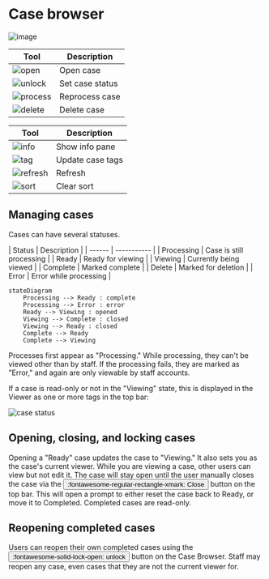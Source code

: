 # Case browser

![image](site:images/case_browser.png)

<div class="grid" markdown>

| Tool        | Description                          |
| ----------- | ------------------------------------ |
| ![open](site:images/toolbar/open.png)       | Open case |
| ![unlock](site:images/toolbar/unlock.png)   | Set case status |
| ![process](site:images/toolbar/process.png) | Reprocess case |
| ![delete](site:images/toolbar/delete.png)   | Delete case |

| Tool        | Description                          |
| ----------- | ------------------------------------ |
| ![info](site:images/toolbar/info.png)       | Show info pane |
| ![tag](site:images/toolbar/tag.png)         | Update case tags |
| ![refresh](site:images/toolbar/refresh.png)   | Refresh |
| ![sort](site:images/toolbar/sort.png)       | Clear sort |
</div>

## Managing cases
Cases can have several statuses. 

<div class="grid" markdown>
| Status | Description |
| ------ | ----------- |
| Processing | Case is still processing |
| Ready | Ready for viewing |
| Viewing | Currently being viewed |
| Complete | Marked complete |
| Delete | Marked for deletion |
| Error | Error while processing |


``` mermaid
stateDiagram
    Processing --> Ready : complete
    Processing --> Error : error
    Ready --> Viewing : opened
    Viewing --> Complete : closed
    Viewing --> Ready : closed
    Complete --> Ready
    Complete --> Viewing
```
</div>

Processes first appear as "Processing." While processing, they can't be viewed other than by staff. If the processing fails, they are marked as "Error," and again are only viewable by staff accounts.

If a case is read-only or not in the "Viewing" state, this is displayed in the Viewer as one or more tags in the top bar:

![case status](site:images/case-status-tags.png)

## Opening, closing, and locking cases

Opening a "Ready" case updates the case to "Viewing." It also sets you as the case's current viewer. While you are viewing a case, other users can view but not edit it. The case will stay open until the user manually closes the case via the <button>:fontawesome-regular-rectangle-xmark: Close</button> button on the top bar. This will open a prompt to either reset the case back to Ready, or move it to Completed. Completed cases are read-only.

## Reopening completed cases

Users can reopen their own completed cases using the <button>:fontawesome-solid-lock-open: unlock</button> button on the Case Browser. Staff may reopen any case, even cases that they are not the current viewer for. 

